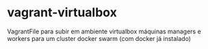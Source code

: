 # vagrant-virtualbox
VagrantFile para subir em ambiente virtualbox máquinas managers e workers para um cluster docker swarm (com docker já instalado)

